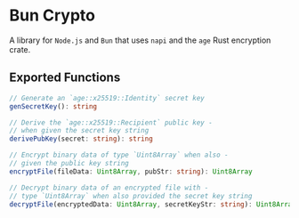 # Bun Crypto

A library for `Node.js` and `Bun` that uses `napi` and the `age` Rust encryption crate.

## Exported Functions

```ts
// Generate an `age::x25519::Identity` secret key
genSecretKey(): string

// Derive the `age::x25519::Recipient` public key -
// when given the secret key string
derivePubKey(secret: string): string

// Encrypt binary data of type `Uint8Array` when also -
// given the public key string
encryptFile(fileData: Uint8Array, pubStr: string): Uint8Array

// Decrypt binary data of an encrypted file with -
// type `Uint8Array` when also provided the secret key string
decryptFile(encryptedData: Uint8Array, secretKeyStr: string): Uint8Array
```